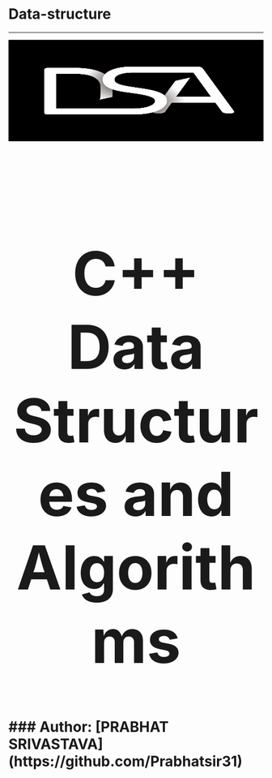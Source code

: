 # Data-structure
<hr>
<div align="center">
  <img src="dsa_logo.webp" height="200" width="600">
</div>
<br>
<h1 align="center" style="font-size: 120px;" > C++ Data Structures and Algorithms<h1/>
### Author: [PRABHAT SRIVASTAVA](https://github.com/Prabhatsir31)
